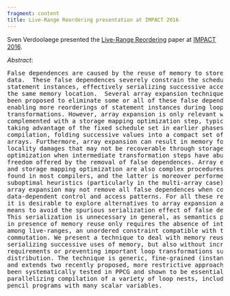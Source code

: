 ```yaml
---
fragment: content
title: Live-Range Reordering presentation at IMPACT 2016
---
```



Sven Verdoolaege presented the
<a href="https://lirias.kuleuven.be/handle/123456789/519489">
Live-Range Reordering</a> paper
at <a href="http://impact.gforge.inria.fr/impact2016/">IMPACT 2016</a>.

*Abstract*:
<pre>
False dependences are caused by the reuse of memory to store different
data.  These false dependences severely constrain the schedule of
statement instances, effectively serializing successive accesses to
the same memory location.  Several array expansion techniques have
been proposed to eliminate some or all of these false dependences,
enabling more reorderings of statement instances during loop nest
transformations. However, array expansion is only relevant when
complemented with a storage mapping optimization step, typically
taking advantage of the fixed schedule set in earlier phases of the
compilation, folding successive values into a compact set of contracted
arrays. Furthermore, array expansion can result in memory footprint and
locality damages that may not be recoverable through storage mapping
optimization when intermediate transformation steps have abused the
freedom offered by the removal of false dependences. Array expansion
and storage mapping optimization are also complex procedures not
found in most compilers, and the latter is moreover performed using
suboptimal heuristics (particularly in the multi-array case). Finally,
array expansion may not remove all false dependences when considering
data-dependent control and access patterns. For all these reasons,
it is desirable to explore alternatives to array expansion as a
means to avoid the spurious serialization effect of false dependences.
This serialization is unnecessary in general, as semantics preservation
in presence of memory reuse only requires the absence of interference
among live-ranges, an unordered constraint compatible with the their
commutation. We present a technique to deal with memory reuse without
serializing successive uses of memory, but also without increasing memory
requirements or preventing important loop transformations such as loop
distribution. The technique is generic, fine-grained (instancewise)
and extends two recently proposed, more restrictive approaches. It has
been systematically tested in PPCG and shown to be essential to the
parallelizing compilation of a variety of loop nests, including large
pencil programs with many scalar variables.
</pre>
